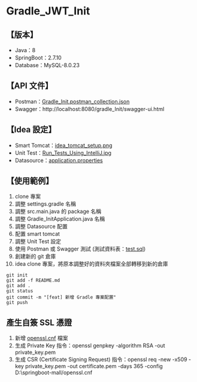 # Gradle_JWT_Init

## 【版本】

* Java：8
* SpringBoot：2.7.10
* Database：MySQL-8.0.23

## 【API 文件】

* Postman：[Gradle_Init.postman_collection.json](__doc%2FGradle_Init.postman_collection.json)
* Swagger：http://localhost:8080/gradle_Init/swagger-ui.html

## 【Idea 設定】

* Smart Tomcat：[idea_tomcat_setup.png](__doc%2Fidea_tomcat_setup.png)
* Unit Test：[Run_Tests_Using_IntelliJ.jpg](__doc%2FRun_Tests_Using_IntelliJ.jpg)
* Datasource：[application.properties](src%2Fmain%2Fresources%2Fapplication.properties)

## 【使用範例】
1. clone 專案
3. 調整 settings.gradle 名稱
4. 調整 src.main.java 的 package 名稱
5. 調整 Gradle_InitApplication.java 名稱
6. 調整 Datasource 配置
7. 配置 smart tomcat
8. 調整 Unit Test 設定
9. 使用 Postman 或 Swagger 測試 (測試資料表：[test.sql](__doc%2Fsql%2Ftest.sql))
10. 創建新的 git 倉庫
11. idea clone 專案，將原本調整好的資料夾檔案全部轉移到新的倉庫
```text
git init
git add -f README.md
git add .
git status
git commit -m "[feat] 新增 Gradle 專案配置"
git push
```   

## 產生自簽 SSL 憑證
1. 新增 [openssl.cnf](openssl.cnf) 檔案
2. 生成 Private Key 指令：openssl genpkey -algorithm RSA -out private_key.pem
3. 生成 CSR (Certificate Signing Request) 指令：openssl req -new -x509 -key private_key.pem -out certificate.pem -days
   365 -config D:\springboot-mall/openssl.cnf

